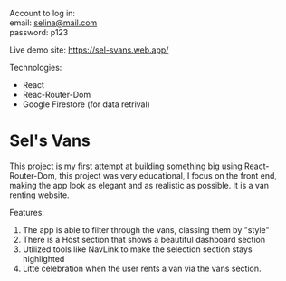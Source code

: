 
Account to log in: <br/>
email: selina@mail.com <br/>
password: p123

Live demo site: https://sel-svans.web.app/

Technologies: 

- React
- Reac-Router-Dom
- Google Firestore (for data retrival)

  
<h1> Sel's Vans </h1>

This project is my first attempt at building something big using React-Router-Dom,
this project was very educational, I focus on the front end, making the app 
look as elegant and as realistic as possible. It is a van renting website. 

Features: 
1. The app is able to filter through the vans, classing them by "style"
2. There is a Host section that shows a beautiful dashboard section
3. Utilized tools like NavLink to make the selection section stays highlighted
4. Litte celebration when the user rents a van via the vans section. 
